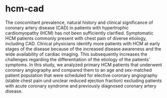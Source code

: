 # hcm-cad

The concomitant prevalence, natural history and clinical significance of coronary artery disease (CAD) in patients with hypertrophic 
cardiomyopathy (HCM) has not been sufficiently clarified. Symptomatic HCM patients commonly present with chest pain of diverse etiology, 
including CAD. Clinical physicians identify more patients with HCM at early stages of the disease because of the increased disease awareness 
and the wide availability of cardiac imaging. This subsequently increases the challenges regarding the differentiation of the etiology of 
the patients’ symptoms. In this study, we analyzed primary HCM patients that underwent coronary angiography and compared them to an age and 
sex-matched patient population that were scheduled for elective coronary angiography (stable chest pain und unclear reduced ejection fraction) 
excluding patients with acute coronary syndrome and previously diagnosed coronary artery disease.  
